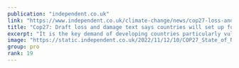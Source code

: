 ```yaml
---
publication: "independent.co.uk"
link: "https://www.independent.co.uk/climate-change/news/cop27-loss-and-damage-text-b2228639.html"
title: "Cop27: Draft loss and damage text says countries will set up fund "
excerpt: "It is the key demand of developing countries particularly vulnerable to the climate crisis"
image: "https://static.independent.co.uk/2022/11/12/10/COP27_State_of_Negotiations._24291.jpg?quality=75&width=1200&auto=webp"
group: pro
rank: 19
---
```

